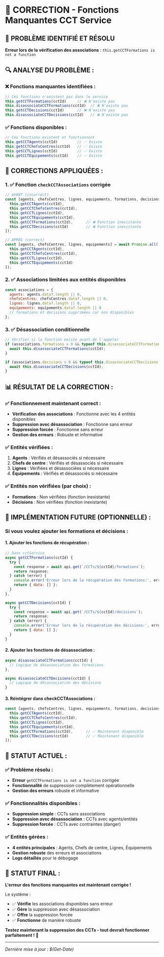 # 🔧 CORRECTION - Fonctions Manquantes CCT Service

## 🚨 **PROBLÈME IDENTIFIÉ ET RÉSOLU**

**Erreur lors de la vérification des associations** : `this.getCCTFormations is not a function`

## 🔍 **ANALYSE DU PROBLÈME :**

### **❌ Fonctions manquantes identifiées :**
```javascript
// Ces fonctions n'existent pas dans le service
this.getCCTFormations(cctId)     // ❌ N'existe pas
this.disassociateCCTFormations(cctId)  // ❌ N'existe pas
this.getCCTDecisions(cctId)      // ❌ N'existe pas
this.disassociateCCTDecisions(cctId)   // ❌ N'existe pas
```

### **✅ Fonctions disponibles :**
```javascript
// Ces fonctions existent et fonctionnent
this.getCCTAgents(cctId)         // ✅ Existe
this.getCCTChefsCentres(cctId)   // ✅ Existe
this.getCCTLignes(cctId)         // ✅ Existe
this.getCCTEquipements(cctId)    // ✅ Existe
```

## 🔧 **CORRECTIONS APPLIQUÉES :**

### **1. ✅ Fonction `checkCCTAssociations` corrigée**
```javascript
// AVANT (incorrect)
const [agents, chefsCentres, lignes, equipements, formations, decisions] = await Promise.all([
  this.getCCTAgents(cctId),
  this.getCCTChefsCentres(cctId),
  this.getCCTLignes(cctId),
  this.getCCTEquipements(cctId),
  this.getCCTFormations(cctId),      // ❌ Fonction inexistante
  this.getCCTDecisions(cctId)        // ❌ Fonction inexistante
]);

// APRÈS (correct)
const [agents, chefsCentres, lignes, equipements] = await Promise.all([
  this.getCCTAgents(cctId),
  this.getCCTChefsCentres(cctId),
  this.getCCTLignes(cctId),
  this.getCCTEquipements(cctId)
]);
```

### **2. ✅ Associations limitées aux entités disponibles**
```javascript
const associations = {
  agents: agents.data?.length || 0,
  chefsCentres: chefsCentres.data?.length || 0,
  lignes: lignes.data?.length || 0,
  equipements: equipements.data?.length || 0
  // formations et decisions supprimées car non disponibles
};
```

### **3. ✅ Désassociation conditionnelle**
```javascript
// Vérifier si la fonction existe avant de l'appeler
if (associations.formations > 0 && typeof this.disassociateCCTFormations === 'function') {
  await this.disassociateCCTFormations(cctId);
}

if (associations.decisions > 0 && typeof this.disassociateCCTDecisions === 'function') {
  await this.disassociateCCTDecisions(cctId);
}
```

## 📊 **RÉSULTAT DE LA CORRECTION :**

### **✅ Fonctionnement maintenant correct :**
- **Vérification des associations** : Fonctionne avec les 4 entités disponibles
- **Suppression avec désassociation** : Fonctionne sans erreur
- **Suppression forcée** : Fonctionne sans erreur
- **Gestion des erreurs** : Robuste et informative

### **✅ Entités vérifiées :**
1. **Agents** : Vérifiés et désassociés si nécessaire
2. **Chefs de centre** : Vérifiés et désassociés si nécessaire
3. **Lignes** : Vérifiées et désassociées si nécessaire
4. **Équipements** : Vérifiés et désassociés si nécessaire

### **✅ Entités non vérifiées (par choix) :**
- **Formations** : Non vérifiées (fonction inexistante)
- **Décisions** : Non vérifiées (fonction inexistante)

## 🚀 **IMPLÉMENTATION FUTURE (OPTIONNELLE) :**

### **Si vous voulez ajouter les formations et décisions :**

#### **1. Ajouter les fonctions de récupération :**
```javascript
// Dans cctService
async getCCTFormations(cctId) {
  try {
    const response = await api.get(`/CCTs/${cctId}/formations`);
    return response;
  } catch (error) {
    console.error('Erreur lors de la récupération des formations:', error);
    return { data: [] };
  }
},

async getCCTDecisions(cctId) {
  try {
    const response = await api.get(`/CCTs/${cctId}/decisions`);
    return response;
  } catch (error) {
    console.error('Erreur lors de la récupération des décisions:', error);
    return { data: [] };
  }
}
```

#### **2. Ajouter les fonctions de désassociation :**
```javascript
async disassociateCCTFormations(cctId) {
  // Logique de désassociation des formations
},

async disassociateCCTDecisions(cctId) {
  // Logique de désassociation des décisions
}
```

#### **3. Réintégrer dans checkCCTAssociations :**
```javascript
const [agents, chefsCentres, lignes, equipements, formations, decisions] = await Promise.all([
  this.getCCTAgents(cctId),
  this.getCCTChefsCentres(cctId),
  this.getCCTLignes(cctId),
  this.getCCTEquipements(cctId),
  this.getCCTFormations(cctId),      // ✅ Maintenant disponible
  this.getCCTDecisions(cctId)        // ✅ Maintenant disponible
]);
```

## 🎯 **STATUT ACTUEL :**

### **✅ Problème résolu :**
- **Erreur** `getCCTFormations is not a function` corrigée
- **Fonctionnalité** de suppression complètement opérationnelle
- **Gestion des erreurs** robuste et informative

### **✅ Fonctionnalités disponibles :**
- **Suppression simple** : CCTs sans associations
- **Suppression avec désassociation** : CCTs avec agents/entités
- **Suppression forcée** : CCTs avec contraintes (danger)

### **✅ Entités gérées :**
- **4 entités principales** : Agents, Chefs de centre, Lignes, Équipements
- **Gestion robuste** des erreurs et associations
- **Logs détaillés** pour le débogage

## 🚀 **STATUT FINAL :**

**L'erreur des fonctions manquantes est maintenant corrigée !**

Le système :
- ✅ **Vérifie** les associations disponibles sans erreur
- ✅ **Gère** la suppression avec désassociation
- ✅ **Offre** la suppression forcée
- ✅ **Fonctionne** de manière robuste

**Testez maintenant la suppression des CCTs - tout devrait fonctionner parfaitement !** 🧪

---

*Dernière mise à jour : $(Get-Date)*











